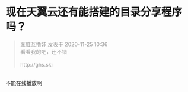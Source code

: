 # 现在天翼云还有能搭建的目录分享程序吗？


<div class="quote"><blockquote><font color="#999999">茎肛互撸娃 发表于 2020-11-25 10:36</font><br />
<font color="#999999">看看我的吧，还不错<br />
<br />
http://ghs.ski</font></blockquote></div><br />
不能在线播放啊
